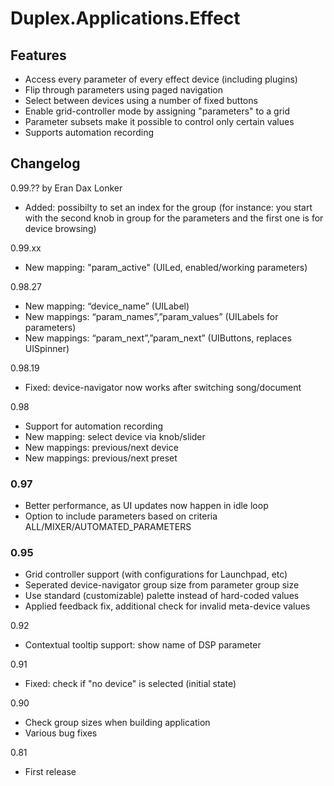 # Duplex.Applications.Effect

## Features

* Access every parameter of every effect device (including plugins)
* Flip through parameters using paged navigation
* Select between devices using a number of fixed buttons
* Enable grid-controller mode by assigning "parameters" to a grid
* Parameter subsets make it possible to control only certain values
* Supports automation recording 

## Changelog

0.99.?? by Eran Dax Lonker
- Added: possibilty to set an index for the group (for instance: you start with the second knob in group for the parameters and the first one is for device browsing) 

0.99.xx
- New mapping: "param_active" (UILed, enabled/working parameters)

0.98.27
- New mapping: “device_name” (UILabel)
- New mappings: “param_names”,”param_values” (UILabels for parameters)
- New mappings: “param_next”,”param_next” (UIButtons, replaces UISpinner)

0.98.19
- Fixed: device-navigator now works after switching song/document

0.98  
- Support for automation recording
- New mapping: select device via knob/slider
- New mappings: previous/next device
- New mappings: previous/next preset

### 0.97  
- Better performance, as UI updates now happen in idle loop 
- Option to include parameters based on criteria 
  ALL/MIXER/AUTOMATED_PARAMETERS

### 0.95  
- Grid controller support (with configurations for Launchpad, etc)
- Seperated device-navigator group size from parameter group size
- Use standard (customizable) palette instead of hard-coded values
- Applied feedback fix, additional check for invalid meta-device values

0.92  
- Contextual tooltip support: show name of DSP parameter

0.91  
- Fixed: check if "no device" is selected (initial state)

0.90  
- Check group sizes when building application
- Various bug fixes

0.81  
- First release

